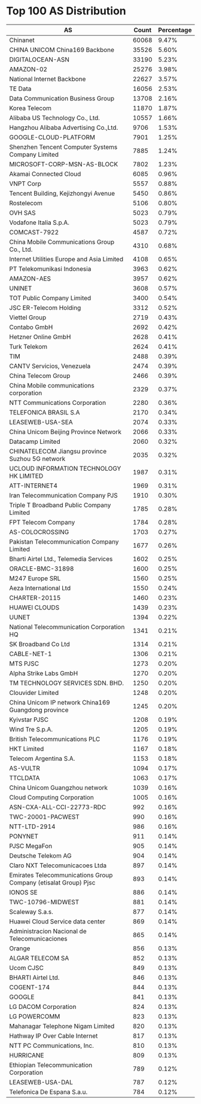 # Top 100 AS Distribution
| AS | Count | Percentage |
|----|----|----|
| Chinanet | 60068 | 9.47% |
| CHINA UNICOM China169 Backbone | 35526 | 5.60% |
| DIGITALOCEAN-ASN | 33190 | 5.23% |
| AMAZON-02 | 25276 | 3.98% |
| National Internet Backbone | 22627 | 3.57% |
| TE Data | 16056 | 2.53% |
| Data Communication Business Group | 13708 | 2.16% |
| Korea Telecom | 11870 | 1.87% |
| Alibaba US Technology Co., Ltd. | 10557 | 1.66% |
| Hangzhou Alibaba Advertising Co.,Ltd. | 9706 | 1.53% |
| GOOGLE-CLOUD-PLATFORM | 7901 | 1.25% |
| Shenzhen Tencent Computer Systems Company Limited | 7885 | 1.24% |
| MICROSOFT-CORP-MSN-AS-BLOCK | 7802 | 1.23% |
| Akamai Connected Cloud | 6085 | 0.96% |
| VNPT Corp | 5557 | 0.88% |
| Tencent Building, Kejizhongyi Avenue | 5450 | 0.86% |
| Rostelecom | 5106 | 0.80% |
| OVH SAS | 5023 | 0.79% |
| Vodafone Italia S.p.A. | 5023 | 0.79% |
| COMCAST-7922 | 4587 | 0.72% |
| China Mobile Communications Group Co., Ltd. | 4310 | 0.68% |
| Internet Utilities Europe and Asia Limited | 4108 | 0.65% |
| PT Telekomunikasi Indonesia | 3963 | 0.62% |
| AMAZON-AES | 3957 | 0.62% |
| UNINET | 3608 | 0.57% |
| TOT Public Company Limited | 3400 | 0.54% |
| JSC ER-Telecom Holding | 3312 | 0.52% |
| Viettel Group | 2719 | 0.43% |
| Contabo GmbH | 2692 | 0.42% |
| Hetzner Online GmbH | 2628 | 0.41% |
| Turk Telekom | 2624 | 0.41% |
| TIM | 2488 | 0.39% |
| CANTV Servicios, Venezuela | 2474 | 0.39% |
| China Telecom Group | 2466 | 0.39% |
| China Mobile communications corporation | 2329 | 0.37% |
| NTT Communications Corporation | 2280 | 0.36% |
| TELEFONICA BRASIL S.A | 2170 | 0.34% |
| LEASEWEB-USA-SEA | 2074 | 0.33% |
| China Unicom Beijing Province Network | 2066 | 0.33% |
| Datacamp Limited | 2060 | 0.32% |
| CHINATELECOM Jiangsu province Suzhou 5G network | 2035 | 0.32% |
| UCLOUD INFORMATION TECHNOLOGY HK LIMITED | 1987 | 0.31% |
| ATT-INTERNET4 | 1969 | 0.31% |
| Iran Telecommunication Company PJS | 1910 | 0.30% |
| Triple T Broadband Public Company Limited | 1785 | 0.28% |
| FPT Telecom Company | 1784 | 0.28% |
| AS-COLOCROSSING | 1703 | 0.27% |
| Pakistan Telecommunication Company Limited | 1677 | 0.26% |
| Bharti Airtel Ltd., Telemedia Services | 1602 | 0.25% |
| ORACLE-BMC-31898 | 1600 | 0.25% |
| M247 Europe SRL | 1560 | 0.25% |
| Aeza International Ltd | 1550 | 0.24% |
| CHARTER-20115 | 1460 | 0.23% |
| HUAWEI CLOUDS | 1439 | 0.23% |
| UUNET | 1394 | 0.22% |
| National Telecommunication Corporation HQ | 1341 | 0.21% |
| SK Broadband Co Ltd | 1314 | 0.21% |
| CABLE-NET-1 | 1306 | 0.21% |
| MTS PJSC | 1273 | 0.20% |
| Alpha Strike Labs GmbH | 1270 | 0.20% |
| TM TECHNOLOGY SERVICES SDN. BHD. | 1250 | 0.20% |
| Clouvider Limited | 1248 | 0.20% |
| China Unicom IP network China169 Guangdong province | 1245 | 0.20% |
| Kyivstar PJSC | 1208 | 0.19% |
| Wind Tre S.p.A. | 1205 | 0.19% |
| British Telecommunications PLC | 1176 | 0.19% |
| HKT Limited | 1167 | 0.18% |
| Telecom Argentina S.A. | 1153 | 0.18% |
| AS-VULTR | 1094 | 0.17% |
| TTCLDATA | 1063 | 0.17% |
| China Unicom Guangzhou network | 1039 | 0.16% |
| Cloud Computing Corporation | 1005 | 0.16% |
| ASN-CXA-ALL-CCI-22773-RDC | 992 | 0.16% |
| TWC-20001-PACWEST | 990 | 0.16% |
| NTT-LTD-2914 | 986 | 0.16% |
| PONYNET | 911 | 0.14% |
| PJSC MegaFon | 905 | 0.14% |
| Deutsche Telekom AG | 904 | 0.14% |
| Claro NXT Telecomunicacoes Ltda | 897 | 0.14% |
| Emirates Telecommunications Group Company (etisalat Group) Pjsc | 893 | 0.14% |
| IONOS SE | 886 | 0.14% |
| TWC-10796-MIDWEST | 881 | 0.14% |
| Scaleway S.a.s. | 877 | 0.14% |
| Huawei Cloud Service data center | 869 | 0.14% |
| Administracion Nacional de Telecomunicaciones | 865 | 0.14% |
| Orange | 856 | 0.13% |
| ALGAR TELECOM SA | 852 | 0.13% |
| Ucom CJSC | 849 | 0.13% |
| BHARTI Airtel Ltd. | 846 | 0.13% |
| COGENT-174 | 844 | 0.13% |
| GOOGLE | 841 | 0.13% |
| LG DACOM Corporation | 824 | 0.13% |
| LG POWERCOMM | 823 | 0.13% |
| Mahanagar Telephone Nigam Limited | 820 | 0.13% |
| Hathway IP Over Cable Internet | 817 | 0.13% |
| NTT PC Communications, Inc. | 810 | 0.13% |
| HURRICANE | 809 | 0.13% |
| Ethiopian Telecommunication Corporation | 789 | 0.12% |
| LEASEWEB-USA-DAL | 787 | 0.12% |
| Telefonica De Espana S.a.u. | 784 | 0.12% |
